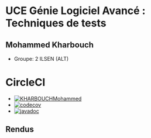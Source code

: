 # UCE Génie Logiciel Avancé : Techniques de tests

## Mohammed Kharbouch


- Groupe: 2 ILSEN (ALT)

# CircleCI
* [![KHARBOUCHMohammed](https://circleci.com/gh/KHARBOUCHMohammed/ceri-m1-techniques-de-test.svg?style=svg)](https://app.circleci.com/pipelines/github/KHARBOUCHMohammed)
* [![codecov](https://codecov.io/gh/KAHRBOUCHMohammed/ceri-m1-techniques-de-test-KHARBOUCHMohammed/branch/master/graph/badge.svg)](https://app.codecov.io/gh/KHARBOUCHMohammed/ceri-m1-techniques-de-test)
* [![javadoc](https://javadoc.io/badge2/org.springframework/spring-core/javadoc.svg)](https://kharbouchmohammed.github.io/ceri-m1-techniques-de-test/)

## Rendus

